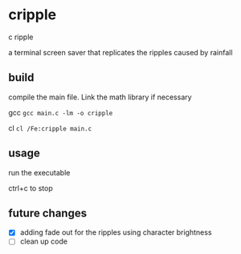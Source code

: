 # cripple

c ripple

a terminal screen saver that replicates the ripples caused by rainfall

## build

compile the main file. Link the math library if necessary

gcc
`gcc main.c -lm -o cripple`

cl
`cl /Fe:cripple main.c`

## usage

run the executable

ctrl+c to stop

## future changes

- [x] adding fade out for the ripples using character brightness
- [ ] clean up code
